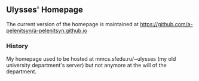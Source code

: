 ## Ulysses' Homepage

The current version of the homepage is maintained at
https://github.com/a-pelenitsyn/a-pelenitsyn.github.io

### History

My homepage used to be hosted at mmcs.sfedu.ru/~ulysses (my old university department's server) but not anymore at the will of the department.
